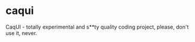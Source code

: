 # caqui
CaqUI - totally experimental and s**ty quality coding project, please, don't use it, never.
